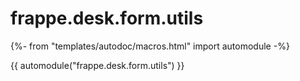 # frappe.desk.form.utils

{%- from "templates/autodoc/macros.html" import automodule -%}

{{ automodule("frappe.desk.form.utils") }}